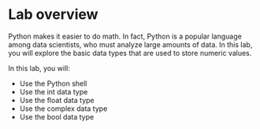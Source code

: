 # Lab overview

Python makes it easier to do math. In fact, Python is a popular language among data scientists, who must analyze large amounts of data. In this lab, you will explore the basic data types that are used to store numeric values.

In this lab, you will:

- Use the Python shell
- Use the int data type
- Use the float data type
- Use the complex data type
- Use the bool data type